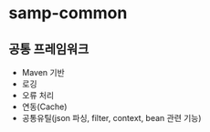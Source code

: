 # samp-common
## 공통 프레임워크
* Maven 기반
* 로깅
* 오류 처리
* 연동(Cache)
* 공통유틸(json 파싱, filter, context, bean 관련 기능)
